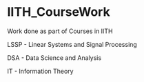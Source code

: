# IITH_CourseWork
Work done as part of Courses in IITH

LSSP - Linear Systems and Signal Processing

DSA - Data Science and Analysis

IT - Information Theory
